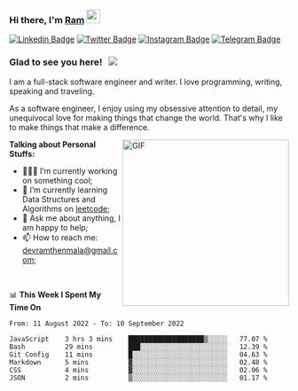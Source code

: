 ### Hi there, I'm <a href="#" target="_blank">Ram</a> <img src="https://media.giphy.com/media/hvRJCLFzcasrR4ia7z/giphy.gif" width="25" height="25">

[![Linkedin Badge](https://img.shields.io/badge/-LinkedIn-0e76a8?style=flat-square&logo=Linkedin&logoColor=white)](https://www.linkedin.com/in/ramdevengineer/)
[![Twitter Badge](https://img.shields.io/badge/-Twitter-00acee?style=flat-square&logo=Twitter&logoColor=white)](https://twitter.com/ramthenmala)
[![Instagram Badge](https://img.shields.io/badge/-Instagram-e4405f?style=flat-square&logo=Instagram&logoColor=white)](https://instagram.com/ramthenmala/)
[![Telegram Badge](https://img.shields.io/badge/-Telegram-0088cc?style=flat-square&logo=Telegram&logoColor=white)](https://t.me/ramthenmala)

### Glad to see you here! &nbsp; ![](https://visitor-badge.glitch.me/badge?page_id=ramthenmala)

I am a full-stack software engineer and writer. I love programming, writing, speaking and traveling.

As a software engineer, I enjoy using my obsessive attention to detail, my unequivocal love for making things that change the world. That's why I like to make things that make a difference.

<img align="right" alt="GIF" src="https://user-images.githubusercontent.com/4328468/157245666-f4dd5472-5b11-4727-baaf-69e90e372b69.gif?raw=true" width="300" />

**Talking about Personal Stuffs:**

- 👨🏻‍💻 I’m currently working on something cool;
- 🚀 I’m currently learning Data Structures and Algorithms on [leetcode](https://leetcode.com/ramthenmala);
- 💬 Ask me about anything, I am happy to help; 
- 📫 How to reach me: devramthenmala@gmail.com;

</br>

📊 **This Week I Spent My Time On** 
<!--START_SECTION:waka-->

```text
From: 11 August 2022 - To: 10 September 2022

JavaScript    3 hrs 3 mins    ███████████████████▒░░░░░   77.07 %
Bash          29 mins         ███░░░░░░░░░░░░░░░░░░░░░░   12.39 %
Git Config    11 mins         █░░░░░░░░░░░░░░░░░░░░░░░░   04.63 %
Markdown      5 mins          ▓░░░░░░░░░░░░░░░░░░░░░░░░   02.48 %
CSS           4 mins          ▓░░░░░░░░░░░░░░░░░░░░░░░░   02.06 %
JSON          2 mins          ▒░░░░░░░░░░░░░░░░░░░░░░░░   01.17 %
```

<!--END_SECTION:waka-->


